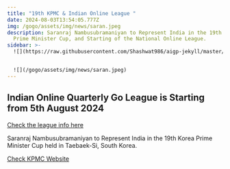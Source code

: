 ```yaml
---
title: "19th KPMC & Indian Online League "
date: 2024-08-03T13:54:05.777Z
img: /gogo/assets/img/news/saran.jpeg
description: Saranraj Nambusubramaniyan to Represent India in the 19th Korea
  Prime Minister Cup, and Starting of the National Online League.
sidebar: >-
  !﻿[](https://raw.githubusercontent.com/Shashwat986/aigp-jekyll/master/assets/img/news/saran.jpeg)


  !﻿[](/gogo/assets/img/news/saran.jpeg)
---
```

## I﻿ndian Online Quarterly Go League is Starting from 5th August 2024



[Check the league info here](https://leago.gg/event/trsjeft)

Saranraj Nambusubramaniyan to Represent India in the 19th Korea Prime Minister Cup held in Taebaek-Si, South Korea.

[﻿Check KPMC Website](https://kpmc.kbaduk.or.kr/us)